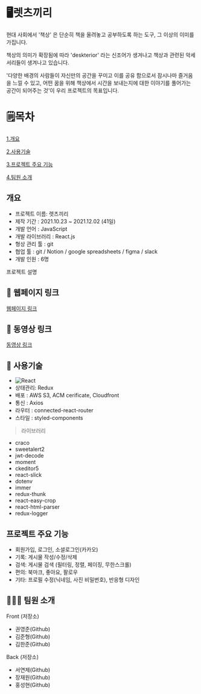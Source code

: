 # 🖥렛츠끼리

현대 사회에서 '책상' 은 단순히 책을 올려놓고 공부하도록 하는 도구, 그 이상의 이미를 가집니다.

책상의 의미가 확장됨에 따라 'deskterior' 라는 신조어가 생겨나고 책상과 관련된 악세서리들이 생겨나고 있습니다.

'다양한 배경의 사람들이 자신만의 공간을 꾸미고 이를 공유 함으로서 잠시나마 즐거움을 느낄 수 있고, 어떤 꿈을 위해 책상에서 시간을 보내는지에 대한 이야기를 풀어가는 공간이 되어주는 것'이 우리 프로젝트의 목표입니다.


# 🗒목차

[1.개요](#개요)

[2.사용기술](#사용기술)

[3.프로젝트 주요 기능](#프로젝트-주요-기능)

[4.팀원 소개](#팀원-소개)




## 개요
- 프로젝트 이름: 렛츠끼리
- 제작 기간 : 2021.10.23 ~ 2021.12.02 (41일)
- 개발 언어 : JavaScript
- 개발 라이브러리 : React.js
- 형상 관리 툴 : git
- 협업 툴 : git / Notion / google spreadsheets / figma / slack
- 개발 인원 : 6명

프로젝트 설명

## 🔗 웹페이지 링크
[웹페이지 링크](https://letskkirri.com/)

## 🔗 동영상 링크
[동영상 링크](https://youtu.be/YNJTVbOcyKs)




## 🔨 사용기술
* ![React](https://img.shields.io/badge/React-61DAFB?style=flat-square&logo=React&logoColor=black)
* 상태관리: Redux
* 배포 : AWS S3, ACM cerificate, Cloudfront
* 통신 : Axios
* 라우터 : connected-react-router
* 스타일 : styled-components




> 라이브러리
- craco
- sweetalert2
- jwt-decode
- moment
- ckeditor5
- react-slick
- dotenv
- immer
- redux-thunk
- react-easy-crop
- react-html-parser
- redux-logger



## 프로젝트 주요 기능
- 회원가입, 로그인, 소셜로그인(카카오)
- 기록: 게시물 작성/수정/삭제
- 검색: 게시물 검색 (필터링, 정렬, 페이징, 무한스크롤)
- 편의: 북마크, 좋아요, 팔로우
- 기타: 프로필 수정(닉네임, 사진 비밀번호), 반응형 디자인




## 👨‍👨‍👦 팀원 소개

Front (저장소)

- 권영준(Github)
- 김준형(Github)
- 김한준(Github)

Back (저장소)

- 서연제(Github)
- 장재원(Github)
- 홍성현(Github)



